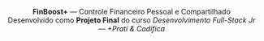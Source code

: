 <div align="center">

**FinBoost+** — Controle Financeiro Pessoal e Compartilhado  
Desenvolvido como **Projeto Final** do curso *Desenvolvimento Full-Stack Jr — +Prati & Codifica*

</div>